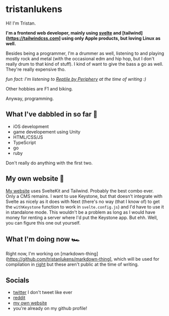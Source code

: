 # tristanlukens

Hi! I'm Tristan.

**I'm a frontend web developer, mainly using [svelte](https://svelte.dev) and [tailwind](https://tailwindcss.com] using only Apple products, but loving Linux as well.**

Besides being a programmer, I'm a drummer as well, listening to and playing mostly rock and metal (with the occasional edm and hip hop, but I don't really drum to that kind of stuff). I kind of want to give the bass a go as well. They're really expensive tho.

*fun fact: I'm listening to [Reptile by Periphery](https://www.youtube.com/watch?v=fQQxhyhdg-w) at the time of writing :)*

Other hobbies are F1 and biking.

Anyway, programming.

## What I've dabbled in so far 🍍

- iOS development
- game developement using Unity
- HTML/CSS/JS
- TypeScript
- go
- ruby

Don't really do anything with the first two.

## My own website 🐳

[My website](https://tristanlukens.github.io) uses SvelteKit and Tailwind. Probably the best combo ever. Only a CMS remains. I want to use Keystone, but that doesn't integrate with Svelte as nicely as it does with Next (there's no way (that I know of) to get the `withKeystone` function to work in `svelte.config.js`) and I'd have to use it in standalone mode. This wouldn't be a problem as long as I would have money for renting a server where I'd put the Keystone app. But ehh. Well, you can figure this one out yourself.

## What I'm doing now 🏎

Right now, I'm working on [markdown-thing](https://github.com/tristanlukens/markdown-thing], which will be used for compilation in [right](https://github.com/tristanlukens/right) but these aren't public at the time of writing.

## Socials

- [twitter](https://twitter.com/tristanlukens) I don't tweet like ever
- [reddit](https://reddit.com/u/reddit_beepbeeprobot)
- [my own website](https://tristanlukens.github.io)
- you're already on my github profile!
